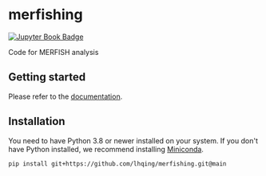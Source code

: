 # merfishing

[![Jupyter Book Badge](https://jupyterbook.org/badge.svg)](https://lhqing.github.io/merfishing/intro.html)

Code for MERFISH analysis

## Getting started

Please refer to the [documentation](https://lhqing.github.io/merfishing/intro.html).

## Installation

You need to have Python 3.8 or newer installed on your system. If you don't have
Python installed, we recommend installing [Miniconda](https://docs.conda.io/en/latest/miniconda.html).

```bash
pip install git+https://github.com/lhqing/merfishing.git@main
```
